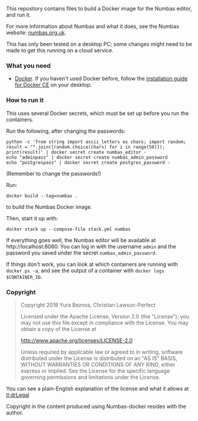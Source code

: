 This repository contains files to build a Docker image for the Numbas editor, and run it.

For more information about Numbas and what it does, see the Numbas website: [numbas.org.uk](http://www.numbas.org.uk).

This has only been tested on a desktop PC; some changes might need to be made to get this running on a cloud service.

### What you need

* [Docker](https://www.docker.com/). If you haven't used Docker before, follow the [installation guide for Docker CE](https://docs.docker.com/install/) on your desktop.

### How to run it

This uses several Docker secrets, which must be set up before you run the containers.

Run the following, after changing the passwords:

```
python -c 'from string import ascii_letters as chars; import random; result = "".join([random.choice(chars) for i in range(50)]); print(result)' | docker secret create numbas_editor -
echo "adminpass" | docker secret create numbas_admin_password
echo "postgrespass" | docker secret create postgres_password -
```

(Remember to change the passwords!)

Run:

```
docker build --tag=numbas .
```

to build the Numbas Docker image.

Then, start it up with:

```
docker stack up --compose-file stack.yml numbas
```

If everything goes well, the Numbas editor will be available at http://localhost:8080.
You can log in with the username `admin` and the password you saved under the secret `numbas_admin_password`.

If things don't work, you can look at which containers are running with ``docker ps -a``, and see the output of a container with ``docker logs $CONTAINER_ID``.

### Copyright

> Copyright 2019 Yura Beznos, Christian Lawson-Perfect
> 
> Licensed under the Apache License, Version 2.0 (the "License");
> you may not use this file except in compliance with the License.
> You may obtain a copy of the License at
> 
> http://www.apache.org/licenses/LICENSE-2.0
> 
> Unless required by applicable law or agreed to in writing, software
> distributed under the License is distributed on an "AS IS" BASIS,
> WITHOUT WARRANTIES OR CONDITIONS OF ANY KIND, either express or implied.
> See the License for the specific language governing permissions and
> limitations under the License.

You can see a plain-English explanation of the license and what it allows at [tl;drLegal](https://tldrlegal.com/license/apache-license-2.0-%28apache-2.0%29)
   
Copyright in the content produced using Numbas-docker resides with the author.
